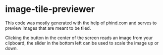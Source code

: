 # image-tile-previewer

This code was mostly generated with the help of phind.com and serves to preview images that are meant to be tiled.

Clicking the button in the center of the screen reads an image from your clipboard, the slider in the bottom left can be used to scale the image up or down.
